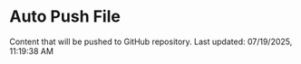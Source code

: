 # Auto Push File

Content that will be pushed to GitHub repository.
Last updated: 07/19/2025, 11:19:38 AM